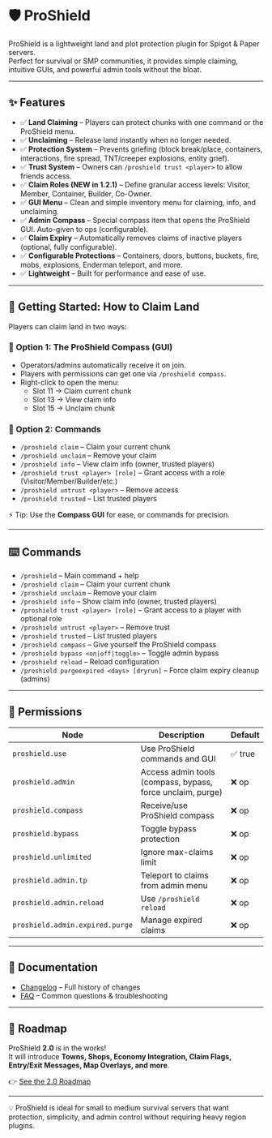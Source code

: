 # 🛡️ ProShield

ProShield is a lightweight land and plot protection plugin for Spigot & Paper servers.  
Perfect for survival or SMP communities, it provides simple claiming, intuitive GUIs, and powerful admin tools without the bloat.

---

## ✨ Features

- ✅ **Land Claiming** – Players can protect chunks with one command or the ProShield menu.  
- ✅ **Unclaiming** – Release land instantly when no longer needed.  
- ✅ **Protection System** – Prevents griefing (block break/place, containers, interactions, fire spread, TNT/creeper explosions, entity grief).  
- ✅ **Trust System** – Owners can `/proshield trust <player>` to allow friends access.  
- ✅ **Claim Roles (NEW in 1.2.1)** – Define granular access levels: Visitor, Member, Container, Builder, Co-Owner.  
- ✅ **GUI Menu** – Clean and simple inventory menu for claiming, info, and unclaiming.  
- ✅ **Admin Compass** – Special compass item that opens the ProShield GUI. Auto-given to ops (configurable).  
- ✅ **Claim Expiry** – Automatically removes claims of inactive players (optional, fully configurable).  
- ✅ **Configurable Protections** – Containers, doors, buttons, buckets, fire, mobs, explosions, Enderman teleport, and more.  
- ✅ **Lightweight** – Built for performance and ease of use.  

---

## 🏡 Getting Started: How to Claim Land

Players can claim land in two ways:

### 🔹 Option 1: The ProShield Compass (GUI)
- Operators/admins automatically receive it on join.  
- Players with permissions can get one via `/proshield compass`.  
- Right-click to open the menu:  
  - Slot 11 → Claim current chunk  
  - Slot 13 → View claim info  
  - Slot 15 → Unclaim chunk  

### 🔹 Option 2: Commands
- `/proshield claim` – Claim your current chunk  
- `/proshield unclaim` – Remove your claim  
- `/proshield info` – View claim info (owner, trusted players)  
- `/proshield trust <player> [role]` – Grant access with a role (Visitor/Member/Builder/etc.)  
- `/proshield untrust <player>` – Remove access  
- `/proshield trusted` – List trusted players  

⚡ Tip: Use the **Compass GUI** for ease, or commands for precision.

---

## ⌨️ Commands

- `/proshield` – Main command + help  
- `/proshield claim` – Claim your current chunk  
- `/proshield unclaim` – Remove your claim  
- `/proshield info` – Show claim info (owner, trusted players)  
- `/proshield trust <player> [role]` – Grant access to a player with optional role  
- `/proshield untrust <player>` – Remove trust  
- `/proshield trusted` – List trusted players  
- `/proshield compass` – Give yourself the ProShield compass  
- `/proshield bypass <on|off|toggle>` – Toggle admin bypass  
- `/proshield reload` – Reload configuration  
- `/proshield purgeexpired <days> [dryrun]` – Force claim expiry cleanup (admins)  

---

## 🔑 Permissions

| Node                             | Description                                                | Default |
|----------------------------------|------------------------------------------------------------|---------|
| `proshield.use`                  | Use ProShield commands and GUI                             | ✅ true |
| `proshield.admin`                | Access admin tools (compass, bypass, force unclaim, purge) | ❌ op   |
| `proshield.compass`              | Receive/use ProShield compass                              | ❌ op   |
| `proshield.bypass`               | Toggle bypass protection                                   | ❌ op   |
| `proshield.unlimited`            | Ignore max-claims limit                                    | ❌ op   |
| `proshield.admin.tp`             | Teleport to claims from admin menu                         | ❌ op   |
| `proshield.admin.reload`         | Use `/proshield reload`                                    | ❌ op   |
| `proshield.admin.expired.purge`  | Manage expired claims                                      | ❌ op   |

---

## 📖 Documentation

- [Changelog](CHANGELOG.md) – Full history of changes  
- [FAQ](FAQ.md) – Common questions & troubleshooting  

---

## 🚀 Roadmap

ProShield **2.0** is in the works!  
It will introduce **Towns, Shops, Economy Integration, Claim Flags, Entry/Exit Messages, Map Overlays, and more**.  

👉 [See the 2.0 Roadmap](ROADMAP-2.0.md)  

---

💡 ProShield is ideal for small to medium survival servers that want protection, simplicity, and admin control without requiring heavy region plugins.
